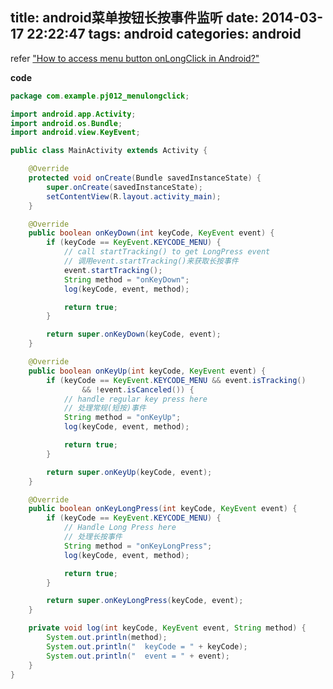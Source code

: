 title: android菜单按钮长按事件监听
date: 2014-03-17 22:22:47
tags: android
categories: android
---

<!--head-->

refer ["How to access menu button onLongClick in Android?"](http://stackoverflow.com/questions/10867033/how-to-access-menu-button-onlongclick-in-android "How to access menu button onLongClick in Android?")

**code**

<!--more-->

<!--body-->
``` java
package com.example.pj012_menulongclick;

import android.app.Activity;
import android.os.Bundle;
import android.view.KeyEvent;

public class MainActivity extends Activity {

	@Override
	protected void onCreate(Bundle savedInstanceState) {
		super.onCreate(savedInstanceState);
		setContentView(R.layout.activity_main);
	}

	@Override
	public boolean onKeyDown(int keyCode, KeyEvent event) {
		if (keyCode == KeyEvent.KEYCODE_MENU) {
			// call startTracking() to get LongPress event
			// 调用event.startTracking()来获取长按事件
			event.startTracking();
			String method = "onKeyDown";
			log(keyCode, event, method);

			return true;
		}

		return super.onKeyDown(keyCode, event);
	}

	@Override
	public boolean onKeyUp(int keyCode, KeyEvent event) {
		if (keyCode == KeyEvent.KEYCODE_MENU && event.isTracking()
				&& !event.isCanceled()) {
			// handle regular key press here
			// 处理常规(短按)事件
			String method = "onKeyUp";
			log(keyCode, event, method);

			return true;
		}

		return super.onKeyUp(keyCode, event);
	}

	@Override
	public boolean onKeyLongPress(int keyCode, KeyEvent event) {
		if (keyCode == KeyEvent.KEYCODE_MENU) {
			// Handle Long Press here
			// 处理长按事件
			String method = "onKeyLongPress";
			log(keyCode, event, method);

			return true;
		}

		return super.onKeyLongPress(keyCode, event);
	}

	private void log(int keyCode, KeyEvent event, String method) {
		System.out.println(method);
		System.out.println("  keyCode = " + keyCode);
		System.out.println("  event = " + event);
	}
}

```